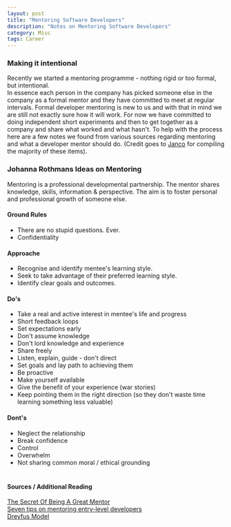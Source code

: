 ```yaml
---
layout: post
title: "Mentoring Software Developers"
description: "Notes on Mentoring Software Developers"
category: Misc
tags: Career
---
```


### Making it intentional 

Recently we started a mentoring programme - nothing rigid or too formal, but intentional.  
In essence each person in the company has picked someone else in the company as a formal mentor and they have committed to meet at regular intervals. Formal developer mentoring is new to us and with that in mind we are still not exactly sure how it will work. For now we have committed to doing independent short experiments and then to get together as a company and share what worked and what hasn't.
To help with the process here are a few notes we found from various sources regarding mentoring and what a developer mentor should do. (Credit goes to [Janco](https://twitter.com/jancowol) for compiling the majority of these items).

### Johanna Rothmans Ideas on Mentoring 

Mentoring is a professional developmental partnership. The mentor shares knowledge, skills, information & perspective. The aim is to foster personal and professional growth of someone else. 

#### Ground Rules 
* There are no stupid questions. Ever.
* Confidentiality

#### Approache   
* Recognise and identify mentee's learning style.
* Seek to take advantage of their preferred learning style.
* Identify clear goals and outcomes.

#### Do's   
* Take a real and active interest in mentee's life and progress
* Short feedback loops
* Set expectations early
* Don't assume knowledge
* Don't lord knowledge and experience
* Share freely
* Listen, explain, guide - don't direct
* Set goals and lay path to achieving them
* Be proactive
* Make yourself available
* Give the benefit of your experience (war stories)
* Keep pointing them in the right direction (so they don't waste time learning something less valuable)

#### Dont's 
* Neglect the relationship
* Break confidence
* Control
* Overwhelm
* Not sharing common moral / ethical grounding

#

#### Sources / Additional Reading ####
[The Secret Of Being A Great Mentor](http://www.skorks.com/2009/09/the-secret-of-being-a-great-mentor/)  
[Seven tips on mentoring entry-level developers](http://www.techrepublic.com/blog/software-engineer/seven-tips-on-mentoring-entry-level-developers/#)  
[Dreyfus Model](http://en.wikipedia.org/wiki/Dreyfus_model_of_skill_acquisition)  
